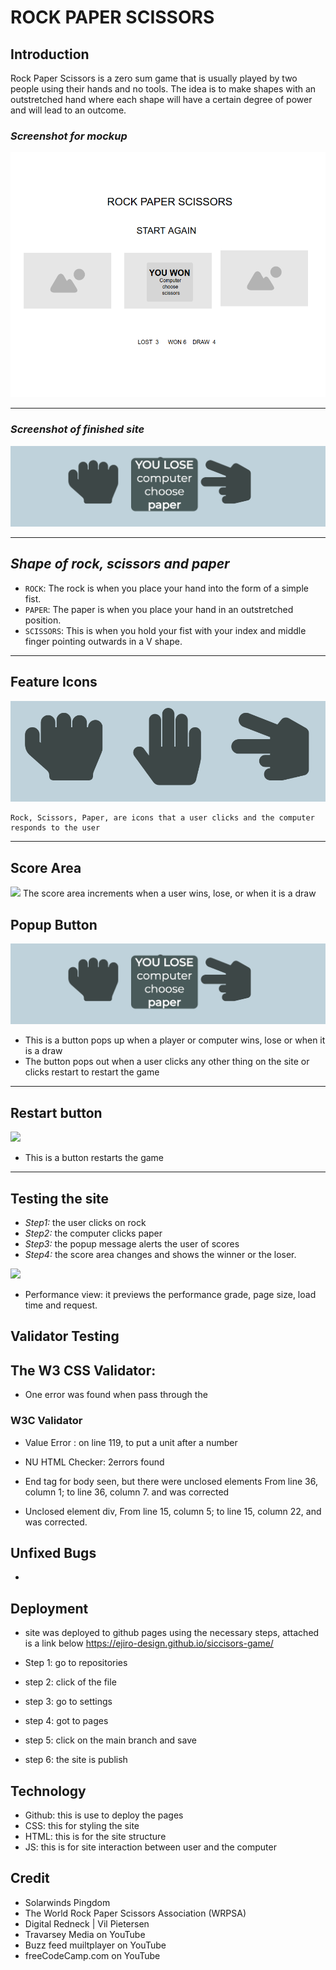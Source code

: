 # ROCK PAPER SCISSORS

## Introduction

Rock Paper Scissors is a zero sum game that is usually played by two people using their hands and no tools. The idea is to make shapes with an outstretched hand where each shape will have a certain degree of power and will lead to an outcome.

### *Screenshot for mockup*
![](readme-images/image-mockup.png)
___

### *Screenshot of finished site*
![](readme-images/Screenshot-icons-popup.png)
___

## *Shape of rock, scissors and paper*
- `ROCK`: The rock is when you place your hand into the form of a simple fist.
- `PAPER`: The paper is when you place your hand in an outstretched position.
- `SCISSORS`: This is when you hold your fist with your index and middle finger pointing outwards in a V shape.

------

## Feature Icons
![](readme-images/Screenshot-icons.png)
```
Rock, Scissors, Paper, are icons that a user clicks and the computer responds to the user
````
------

## Score Area
![](readme-images/Screenshot-score-area.png)
The score area increments when a user wins, lose, or when it is a draw

## Popup Button
![](readme-images/Screenshot-icons-popup.png)
- This is a button pops up when a player or computer wins, lose or when it is a draw 
- The button pops out when a user clicks any other thing on the site or clicks restart to restart the game
---

## Restart button
![](readme-images/Screenshot-restart.png)
- This is a button restarts the game
---
## Testing the site
- *Step1:* the user clicks on rock
- *Step2:* the computer clicks paper
- *Step3:* the popup message alerts the user of scores
- *Step4:* the score area changes and shows the winner or the loser.

![](readme-images/Screenshot-performance.png)
- Performance view: it previews the performance grade, page size, load time and request.

## Validator Testing
## The W3 CSS Validator:
- One error was found when pass through the 

### W3C Validator
- Value Error : on line 119, to put a unit after a number 

- NU HTML Checker: 2errors found
- End tag for body seen, but there were unclosed elements From line 36, column 1; to line 36, column 7. and was corrected
- Unclosed element div, From line 15, column 5; to line 15, column 22, and was corrected.

## Unfixed Bugs
- 

## Deployment
- site was deployed to github pages using the necessary steps, attached is a link below
https://ejiro-design.github.io/siccisors-game/

- Step 1: go to repositories
- step 2: click of the file 
- step 3: go to settings
- step 4: got to pages
- step 5: click on the main branch and save
- step 6: the site is publish 

## Technology
- Github: this is use to deploy the pages
- CSS: this for styling the site
- HTML: this is for the site structure
- JS: this is for site interaction between user and the computer

## Credit
- Solarwinds Pingdom
- The World Rock Paper Scissors Association (WRPSA)
- Digital Redneck | Vil Pietersen
- Travarsey Media on YouTube
- Buzz feed muiltplayer on YouTube
- freeCodeCamp.com on YouTube




